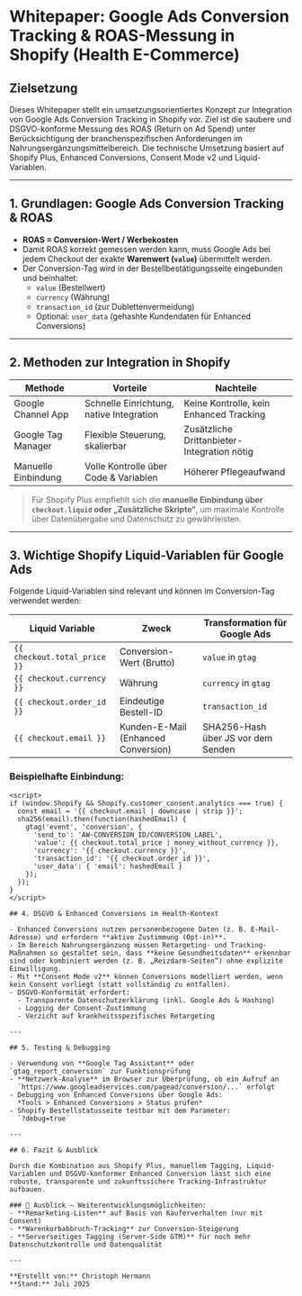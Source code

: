 # Whitepaper: Google Ads Conversion Tracking & ROAS-Messung in Shopify (Health E-Commerce)

## Zielsetzung

Dieses Whitepaper stellt ein umsetzungsorientiertes Konzept zur Integration von Google Ads Conversion Tracking in Shopify vor. Ziel ist die saubere und DSGVO-konforme Messung des ROAS (Return on Ad Spend) unter Berücksichtigung der branchenspezifischen Anforderungen im Nahrungsergänzungsmittelbereich. Die technische Umsetzung basiert auf Shopify Plus, Enhanced Conversions, Consent Mode v2 und Liquid-Variablen.

---

## 1. Grundlagen: Google Ads Conversion Tracking & ROAS

- **ROAS = Conversion-Wert / Werbekosten**
- Damit ROAS korrekt gemessen werden kann, muss Google Ads bei jedem Checkout der exakte **Warenwert (`value`)** übermittelt werden.
- Der Conversion-Tag wird in der Bestellbestätigungsseite eingebunden und beinhaltet:
  - `value` (Bestellwert)
  - `currency` (Währung)
  - `transaction_id` (zur Dublettenvermeidung)
  - Optional: `user_data` (gehashte Kundendaten für Enhanced Conversions)

---

## 2. Methoden zur Integration in Shopify

| Methode              | Vorteile                               | Nachteile                                 |
|----------------------|----------------------------------------|--------------------------------------------|
| Google Channel App   | Schnelle Einrichtung, native Integration | Keine Kontrolle, kein Enhanced Tracking   |
| Google Tag Manager   | Flexible Steuerung, skalierbar         | Zusätzliche Drittanbieter-Integration nötig |
| Manuelle Einbindung  | Volle Kontrolle über Code & Variablen  | Höherer Pflegeaufwand                      |

> Für Shopify Plus empfiehlt sich die **manuelle Einbindung über `checkout.liquid` oder „Zusätzliche Skripte“**, um maximale Kontrolle über Datenübergabe und Datenschutz zu gewährleisten.

---

## 3. Wichtige Shopify Liquid-Variablen für Google Ads

Folgende Liquid-Variablen sind relevant und können im Conversion-Tag verwendet werden:

| Liquid Variable              | Zweck                                  | Transformation für Google Ads             |
|-----------------------------|----------------------------------------|-------------------------------------------|
| `{{ checkout.total_price }}` | Conversion-Wert (Brutto)                | `value` in `gtag`                         |
| `{{ checkout.currency }}`    | Währung                                 | `currency` in `gtag`                      |
| `{{ checkout.order_id }}`    | Eindeutige Bestell-ID                   | `transaction_id`                          |
| `{{ checkout.email }}`       | Kunden-E-Mail (Enhanced Conversion)     | SHA256-Hash über JS vor dem Senden        |

### Beispielhafte Einbindung:

```liquid
<script>
if (window.Shopify && Shopify.customer_consent.analytics === true) {
  const email = '{{ checkout.email | downcase | strip }}';
  sha256(email).then(function(hashedEmail) {
    gtag('event', 'conversion', {
      'send_to': 'AW-CONVERSION_ID/CONVERSION_LABEL',
      'value': {{ checkout.total_price | money_without_currency }},
      'currency': '{{ checkout.currency }}',
      'transaction_id': '{{ checkout.order_id }}',
      'user_data': { 'email': hashedEmail }
    });
  });
}
</script>

## 4. DSGVO & Enhanced Conversions im Health-Kontext

- Enhanced Conversions nutzen personenbezogene Daten (z. B. E-Mail-Adresse) und erfordern **aktive Zustimmung (Opt-in)**.
- Im Bereich Nahrungsergänzung müssen Retargeting- und Tracking-Maßnahmen so gestaltet sein, dass **keine Gesundheitsdaten** erkennbar sind oder kombiniert werden (z. B. „Reizdarm-Seiten“) ohne explizite Einwilligung.
- Mit **Consent Mode v2** können Conversions modelliert werden, wenn kein Consent vorliegt (statt vollständig zu entfallen).
- DSGVO-Konformität erfordert:
  - Transparente Datenschutzerklärung (inkl. Google Ads & Hashing)
  - Logging der Consent-Zustimmung
  - Verzicht auf krankheitsspezifisches Retargeting

---

## 5. Testing & Debugging

- Verwendung von **Google Tag Assistant** oder `gtag_report_conversion` zur Funktionsprüfung
- **Netzwerk-Analyse** im Browser zur Überprüfung, ob ein Aufruf an  
  `https://www.googleadservices.com/pagead/conversion/...` erfolgt
- Debugging von Enhanced Conversions über Google Ads:  
  *Tools > Enhanced Conversions > Status prüfen*
- Shopify Bestellstatusseite testbar mit dem Parameter:  
  `?debug=true`

---

## 6. Fazit & Ausblick

Durch die Kombination aus Shopify Plus, manuellem Tagging, Liquid-Variablen und DSGVO-konformer Enhanced Conversion lässt sich eine robuste, transparente und zukunftssichere Tracking-Infrastruktur aufbauen.

### 🔭 Ausblick – Weiterentwicklungsmöglichkeiten:
- **Remarketing-Listen** auf Basis von Käuferverhalten (nur mit Consent)
- **Warenkorbabbruch-Tracking** zur Conversion-Steigerung
- **Serverseitiges Tagging (Server-Side GTM)** für noch mehr Datenschutzkontrolle und Datenqualität

---

**Erstellt von:** Christoph Hermann  
**Stand:** Juli 2025